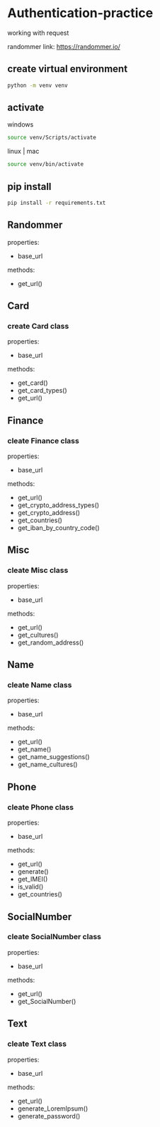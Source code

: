 # Authentication-practice

working with request

randommer link: https://randommer.io/

## create virtual environment
```bash
python -m venv venv
```

## activate
windows
```bash
source venv/Scripts/activate
```
linux | mac
```bash
source venv/bin/activate
```

## pip install
```bash
pip install -r requirements.txt
```

## Randommer

properties:
- base_url

methods:
- get_url()


## Card
### create Card class

properties:
- base_url

methods:
- get_card()
- get_card_types()
- get_url()

## Finance
### cleate Finance class

properties:
- base_url

methods:
- get_url()
- get_crypto_address_types()
- get_crypto_address()
- get_countries()
- get_iban_by_country_code()

## Misc
### cleate Misc class

properties:
- base_url

methods:
- get_url()
- get_cultures()
- get_random_address()

## Name
### cleate Name class

properties:
- base_url

methods:
- get_url()
- get_name()
- get_name_suggestions()
- get_name_cultures()

## Phone
### cleate Phone class

properties:
- base_url

methods:
- get_url()
- generate()
- get_IMEI()
- is_valid()
- get_countries()

## SocialNumber
### cleate SocialNumber class

properties:
- base_url

methods:
- get_url()
- get_SocialNumber()

## Text
### cleate Text class

properties:
- base_url

methods:
- get_url()
- generate_LoremIpsum()
- generate_password()

